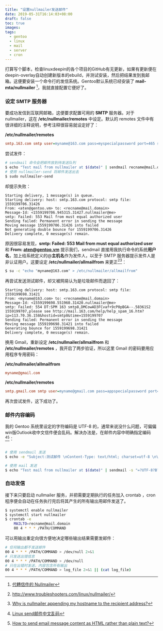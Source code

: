 ```yaml
---
title: "设置nullmailer发送邮件"
date: 2019-05-31T16:14:03+08:00
draft: false
toc: true
images:
tags:
  - gentoo 
  - linux
  - mail
  - server
  - cron
---
```


打算写个脚本，检查linuxdeepin的各个项目的GitHub有无更新，如果有更新便在deepin-overlay自动创建新版本的ebuild，并测试安装，然后把结果发到我邮箱。这便要安装一个命令行的发信系统。Gentoo默认系统已经安装了 **mail-mta/nullmailer** [^1]，我就直接配置它便好了。
### 设定 SMTP 服务器
要成功发信到互联网邮箱，这便要求配置可用的 **SMTP** 服务器。对于nullmailer，这在 **/etc/nullmailer/remotes** 中设定。默认的 remotes 文件中有很详细的注释说明，参考注释很容易就设定好了：

**/etc/nullmailer/remotes**
```ini
smtp.163.com smtp user=myname@163.com pass=myspecialpassword port=465 ssl
```
尝试发件：
```bash
# sendmail 命令会把邮件放到待发送队列
$ echo "Test mail from nullmailer at $(date)" | sendmail recname@mail.domain
# 使用 nullmailer-send 将邮件发送出去
$ sudo nullmailer-send
```

却提示失败：
```
Starting delivery, 1 message(s) in queue.
Starting delivery: host: smtp.163.com protocol: smtp file: 1559199706.31426
From: <aten@gentoo.vm> to: <recname@mail.domain>
Message-Id: <1559199706.945315.31427.nullmailer@me>
smtp: Failed: 553 Mail from must equal authorized user
Sending failed: Permanent error in sending the message
Moving message 1559199706.31426 into failed
Not generating double bounce for 1559199706.31426
Delivery complete, 0 message(s) remain.
```
原因很容易发现，**smtp: Failed: 553 Mail from must equal authorized user** 和 **From: <aten@gentoo.vm>** 提示我们，sendmail 直接用我执行命令的系统**用户名**，加上给系统定义的@**主机名**作为发件人，以至于 SMTP 服务器提示发件人是非认证用户。这要设定 **/etc/nullmailer/allmailfrom** 来更正[^2][^3]：
```bash
$ su -c "echo "myname@163.com" > /etc/nullmailer/allmailfrom"
```
再尝试发送测试邮件，却又被网易认为是垃圾邮件而退回了：
```
Starting delivery: host: smtp.163.com protocol: smtp file: 1559199698.31421
From: <myname@163.com> to: <recname@mail.domain>
Message-Id: <1559199698.551960.31420.nullmailer@me>
smtp: Failed: 554 DT:SPM 163 smtp8,DMCowAD3FCvaf+9cP0pBGA--.58361S2 1559199707,please see http://mail.163.com/help/help_spam_16.htm?ip=113.70.36.158&hostid=smtp8&time=1559199707
Sending failed: Permanent error in sending the message
Moving message 1559199698.31421 into failed
Generating bounce for 1559199698.31421
Delivery complete, 0 message(s) remain.
```
换用 Gmail，重新设定 **/etc/nullmailer/allmailfrom** 和 **/etc/nullmailer/remotes** ，我开启了两步验证，所以这里 Gmail 的密码要用应用程序专用密码：

**/etc/nullmailer/allmailfrom**
```ini
myname@gmail.com
```
**/etc/nullmailer/remotes**
```ini
smtp.gmail.com smtp user=myname@gmail.com pass=appspecialpassword port=587 starttls
```
再次尝试发件，这下成功了。
### 邮件内容编码
我的 Gentoo 系统里设定的字符编码是 UTF-8 的，通常来说没什么问题，可偏偏win版Outlook收中文信件便会乱码。解决办法是，在邮件内容中明确指定编码[^4][^5]：
```bash

# 使用 sendmail 发送
$ echo -e "Subject:测试邮件 \nContent-Type: text/html; charset=utf-8 \n\n Test mail from nullmailer at $(date)\n" | sendmail  recname@mail.domain

# 使用 mail 发送
$ echo "Test mail from nullmailer at $(date)" | sendmail -s "=?UTF-8?B?`echo "Test mail" | base64`?="  recname@mail.domain
```
### 自动发信 
接下来只要启动 nullmailer 服务，并把需要定期执行的任务加入 crontab ，cron 程序便会自动在任务执行完后将其产生的所有输出用邮件发送了。
```bash
$ systemctl enable nullmailer
$ systemctl start nullmailer
$ crontab -e
    MAILTO=recname@mail.domain
    00 4 * * * /PATH/COMMAND
```
可以用输出重定向很方便地决定哪些输出结果需要发邮件：
```bash
# 任何输出都不发送邮件
00 4 * * * /PATH/COMMAND > /dev/null 2>&1
# 只发送出错信息
00 4 * * * /PATH/COMMAND > /dev/null
# 只在出错时发送，内容包含所有输出
00 4 * * * /PATH/COMMAND > log_file 2>&1 || (cat log_file)

```

[^1]: [代轉信件的 Nullmailer](https://ithelp.ithome.com.tw/articles/10133399)
[^2]: http://www.troubleshooters.com/linux/nullmailer/
[^3]: [Why is nullmailer appending my hostname to the recipient address?](https://unix.stackexchange.com/questions/505750/why-is-nullmailer-appending-my-hostname-to-the-recipient-address)
[^4]: [Linux send邮件中文乱码](https://0001111.iteye.com/blog/1539446)
[^5]: [How to send email message content as HTML rather than plain text?](https://superuser.com/questions/243152/how-to-send-email-message-content-as-html-rather-than-plain-text)
